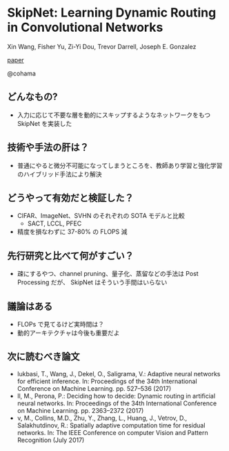 SkipNet: Learning Dynamic Routing in Convolutional Networks
====

Xin Wang, Fisher Yu, Zi-Yi Dou, Trevor Darrell, Joseph E. Gonzalez

[paper](http://openaccess.thecvf.com/content_ECCV_2018/html/Xin_Wang_SkipNet_Learning_Dynamic_ECCV_2018_paper.html)

@cohama


## どんなもの?

- 入力に応じて不要な層を動的にスキップするようなネットワークをもつ SkipNet を実装した

## 技術や手法の肝は？

- 普通にやると微分不可能になってしまうところを、教師あり学習と強化学習のハイブリッド手法により解決

## どうやって有効だと検証した？

- CIFAR、ImageNet、SVHN のそれぞれの SOTA モデルと比較
  - SACT, LCCL, PFEC
- 精度を損なわずに 37-80% の FLOPS 減

## 先行研究と比べて何がすごい？

- 疎にするやつ、channel pruning、量子化、蒸留などの手法は Post Processing だが、
  SkipNet はそういう手間はいらない


## 議論はある

- FLOPs で見てるけど実時間は？
- 動的アーキテクチャは今後も重要だよ

## 次に読むべき論文

- lukbasi, T., Wang, J., Dekel, O., Saligrama, V.: Adaptive neural networks for efficient
inference. In: Proceedings of the 34th International Conference on Machine Learning. pp.
527–536 (2017)
- ll, M., Perona, P.: Deciding how to decide: Dynamic routing in artificial neural networks.
In: Proceedings of the 34th International Conference on Machine Learning. pp. 2363–2372
(2017)
- v, M., Collins, M.D., Zhu, Y., Zhang, L., Huang, J., Vetrov, D., Salakhutdinov, R.:
Spatially adaptive computation time for residual networks. In: The IEEE Conference on
computer Vision and Pattern Recognition (July 2017)
